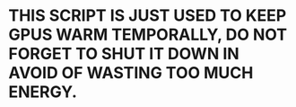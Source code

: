 # THIS SCRIPT IS JUST USED TO KEEP GPUS WARM TEMPORALLY, DO NOT FORGET TO SHUT IT DOWN IN AVOID OF WASTING TOO MUCH ENERGY.
